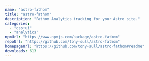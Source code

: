 ```yaml
---
name: "astro-fathom"
title: "astro-fathom"
description: "Fathom Analytics tracking for your Astro site."
categories:
  - "css+ui"
  - "analytics"
npmUrl: "https://www.npmjs.com/package/astro-fathom"
repoUrl: "https://github.com/tony-sull/astro-fathom"
homepageUrl: "https://github.com/tony-sull/astro-fathom#readme"
downloads: 613
---
```

